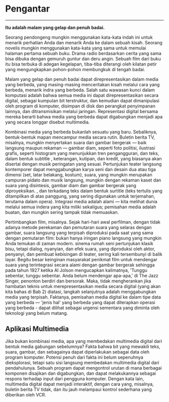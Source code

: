 # Pengantar
---
**Itu adalah malam yang gelap dan penuh badai.**

Seorang pendongeng mungkin menggunakan kata-kata indah ini untuk menarik perhatian Anda dan menarik Anda ke dalam sebuah kisah. Seorang novelis mungkin menggunakan kata-kata yang sama untuk memulai halaman pertama sebuah buku. Drama radio berdasarkan cerita yang sama bisa dibuka dengan gemuruh guntur dan deru angin. Sebuah film dari buku itu bisa terbuka di adegan kegelapan, tiba-tiba diterangi oleh kilatan petir yang mengungkapkan pohon-pohon membungkuk di tengah badai.

Malam yang gelap dan penuh badai dapat direpresentasikan dalam media yang berbeda, yang masing-masing menceritakan kisah melalui cara yang berbeda, menarik indra yang berbeda. Salah satu wawasan kunci dalam komputasi adalah bahwa semua media ini dapat direpresentasikan secara digital, sebagai kumpulan bit terstruktur, dan kemudian dapat dimanipulasi oleh program di komputer, disimpan di disk dan perangkat penyimpanan lainnya, dan ditransmisikan melalui jaringan. Representasi digital bersama mereka berarti bahwa media yang berbeda dapat digabungkan menjadi apa yang secara longgar disebut multimedia.

Kombinasi media yang berbeda bukanlah sesuatu yang baru. Sebaliknya, bentuk-bentuk mapan mencampur media secara rutin. Buletin berita TV, misalnya, mungkin menyertakan suara dan gambar bergerak — baik langsung maupun rekaman — gambar diam, seperti foto politisi, ilustrasi grafis, seperti histogram yang menunjukkan tren pengangguran, dan teks, dalam bentuk subtitle , keterangan, kutipan, dan kredit, yang biasanya akan disertai dengan musik peringatan yang sesuai. Pertunjukan teater langsung kontemporer dapat menggabungkan karya seni dan desain dua atau tiga dimensi (set, latar belakang, kostum), suara, yang mungkin merupakan campuran pidato dan musik langsung, mungkin dengan rekaman kaset dan suara yang disintesis, gambar diam dan gambar bergerak yang diproyeksikan. , dan terkadang teks dalam bentuk surtitle (teks tertulis yang ditampilkan di atas panggung, yang sering digunakan untuk terjemahan, terutama dalam opera). Integrasi media adalah alami — kita melihat dunia melalui semua indera yang kita miliki sekaligus; pemisahan media adalah buatan, dan mungkin sering tampak tidak memuaskan.

Pertimbangkan film, misalnya. Sejak hari-hari awal perfilman, dengan tidak adanya metode perekaman dan pemutaran suara yang selaras dengan gambar, suara langsung yang terpisah diproduksi pada saat yang sama dengan pemutaran film: bukan hanya iringan piano langsung yang mungkin Anda temukan di zaman modern. sinema rumah seni pertunjukan klasik bisu, tetapi dialog, nyanyian, dan efek suara, yang diproduksi oleh aktor, penyanyi, dan pembuat kebisingan di teater, sering kali tersembunyi di balik layar. Begitu besar keinginan masyarakat penikmat film untuk mendengar suara yang terintegrasi secara alami dengan gambar bergerak sehingga pada tahun 1927 ketika Al Jolson mengucapkan kalimatnya, 'Tunggu sebentar, tunggu sebentar. Anda belum mendengar apa-apa,' di The Jazz Singer, penonton berdiri dan bersorak. Maka, tidak mengherankan jika hambatan teknis untuk merepresentasikan media secara digital (yang akan kita bahas di Bab 2) diatasi, langkah selanjutnya adalah menggabungkan media yang terpisah. Faktanya, pemisahan media digital ke dalam tipe data yang berbeda — 'jenis hal' yang berbeda yang dapat diterapkan operasi yang berbeda - dapat dilihat sebagai urgensi sementara yang diminta oleh teknologi yang belum matang.

## Aplikasi Multimedia
Jika bukan kombinasi media, apa yang membedakan multimedia digital dari bentuk media gabungan sebelumnya? Fakta bahwa bit yang mewakili teks, suara, gambar, dan sebagainya dapat diperlakukan sebagai data oleh program komputer. Potensi penuh dari fakta ini belum sepenuhnya dieksplorasi, tetapi satu sisi langsung membedakan multimedia digital dari pendahulunya. Sebuah program dapat mengontrol urutan di mana berbagai komponen disajikan dan digabungkan, dan dapat melakukannya sebagai respons terhadap input dari pengguna komputer. Dengan kata lain, multimedia digital dapat menjadi interaktif, dengan cara yang, misalnya, buletin berita TV tidak, dan itu jauh melampaui kontrol sederhana yang diberikan oleh VCR.

